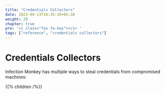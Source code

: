 ```yaml
---
title: "Credentials Collectors"
date: 2023-09-13T16:35:19+05:30
weight: 20
chapter: true
pre: '<i class="fas fa-key"></i> '
tags: ["reference", "credentials collectors"]
---
```



# Credentials Collectors

Infection Monkey has multiple ways to steal credentials from compromised machines:

{{% children /%}}
